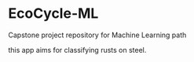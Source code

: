 # EcoCycle-ML
Capstone project repository for Machine Learning path

this app aims for classifying rusts on steel.
